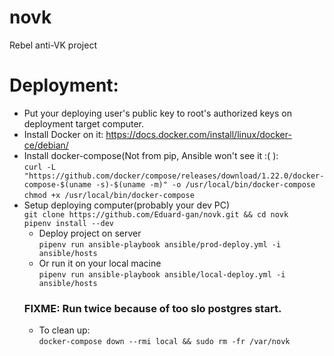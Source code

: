 # novk
Rebel anti-VK project

# Deployment:
 - Put your deploying user's public key to root's authorized keys on deployment target computer.
 - Install Docker on it: https://docs.docker.com/install/linux/docker-ce/debian/
 - Install docker-compose(Not from pip, Ansible won't see it :( ):  
    `curl -L "https://github.com/docker/compose/releases/download/1.22.0/docker-compose-$(uname -s)-$(uname -m)" -o /usr/local/bin/docker-compose`  
    `chmod +x /usr/local/bin/docker-compose`
 - Setup deploying computer(probably your dev PC)  
    `git clone https://github.com/Eduard-gan/novk.git && cd novk`  
    `pipenv install --dev`
     - Deploy project on server  
    `pipenv run ansible-playbook ansible/prod-deploy.yml -i ansible/hosts`
     - Or run it on your local macine  
    `pipenv run ansible-playbook ansible/local-deploy.yml -i ansible/hosts`
    ### FIXME: Run twice because of too slo postgres start. 
     - To clean up:  
    `docker-compose down --rmi local && sudo rm -fr /var/novk`
